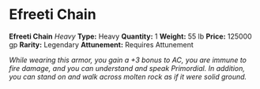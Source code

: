 # Efreeti Chain

**Efreeti Chain**
_Heavy_
**Type:** Heavy
**Quantity:** 1
**Weight:** 55 lb
**Price:** 125000 gp
**Rarity:** Legendary
**Attunement:** Requires Attunement

*While wearing this armor, you gain a +3 bonus to AC, you are immune to fire damage, and you can understand and speak Primordial. In addition, you can stand on and walk across molten rock as if it were solid ground.*